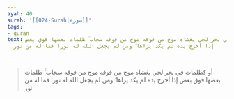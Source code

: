 ```yaml
---
ayah: 40
surah: '[[024-Surah|سورة]]'
tags:
- quran
text: أو كظلمات في بحر لجي يغشاه موج من فوقه موج من فوقه سحاب ۚ ظلمات بعضها فوق بعض
  إذا أخرج يده لم يكد يراها ۗ ومن لم يجعل الله له نورا فما له من نور

---
```

> أو كظلمات في بحر لجي يغشاه موج من فوقه موج من فوقه سحاب ۚ ظلمات بعضها فوق بعض إذا أخرج يده لم يكد يراها ۗ ومن لم يجعل الله له نورا فما له من نور

